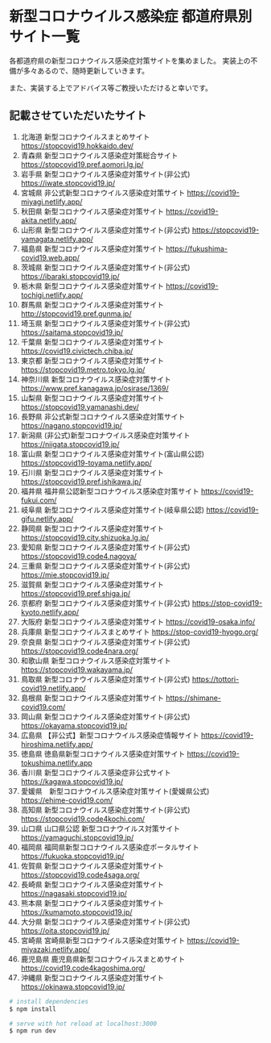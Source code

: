 # 新型コロナウイルス感染症 都道府県別サイト一覧

各都道府県の新型コロナウイルス感染症対策サイトを集めました。
実装上の不備が多々あるので、随時更新していきます。

また、実装する上でアドバイス等ご教授いただけると幸いです。

## 記載させていただいたサイト
1. 北海道 新型コロナウイルスまとめサイト https://stopcovid19.hokkaido.dev/
2. 青森県 新型コロナウイルス感染症対策総合サイト https://stopcovid19.pref.aomori.lg.jp/
3. 岩手県 新型コロナウイルス感染症対策サイト(非公式) https://iwate.stopcovid19.jp/
4. 宮城県 非公式新型コロナウイルス感染症対策サイト https://covid19-miyagi.netlify.app/
5. 秋田県 新型コロナウイルス感染症対策サイト https://covid19-akita.netlify.app/
6. 山形県 新型コロナウイルス感染症対策サイト(非公式) https://stopcovid19-yamagata.netlify.app/
7. 福島県 新型コロナウイルス感染症対策サイト https://fukushima-covid19.web.app/
8. 茨城県 新型コロナウイルス感染症対策サイト(非公式) https://ibaraki.stopcovid19.jp/
9. 栃木県 新型コロナウイルス感染症対策サイト https://covid19-tochigi.netlify.app/
10. 群馬県 新型コロナウイルス感染症対策サイト http://stopcovid19.pref.gunma.jp/
11. 埼玉県 新型コロナウイルス感染症対策サイト(非公式) https://saitama.stopcovid19.jp/
12. 千葉県 新型コロナウイルス感染症対策サイト https://covid19.civictech.chiba.jp/
13. 東京都 新型コロナウイルス感染症対策サイト https://stopcovid19.metro.tokyo.lg.jp/
14. 神奈川県 新型コロナウイルス感染症対策サイト https://www.pref.kanagawa.jp/osirase/1369/
15. 山梨県 新型コロナウイルス感染症対策サイト https://stopcovid19.yamanashi.dev/
16. 長野県 非公式新型コロナウイルス感染症対策サイト https://nagano.stopcovid19.jp/
17. 新潟県 (非公式)新型コロナウイルス感染症対策サイト https://niigata.stopcovid19.jp/
18. 富山県 新型コロナウイルス感染症対策サイト(富山県公認) https://stopcovid19-toyama.netlify.app/
19. 石川県 新型コロナウイルス感染症対策サイト https://stopcovid19.pref.ishikawa.jp/
20. 福井県 福井県公認新型コロナウイルス感染症対策サイト https://covid19-fukui.com/
21. 岐阜県 新型コロナウイルス感染症対策サイト(岐阜県公認) https://covid19-gifu.netlify.app/
22. 静岡県 新型コロナウイルス感染症対策サイト https://stopcovid19.city.shizuoka.lg.jp/
23. 愛知県 新型コロナウイルス感染症対策サイト(非公式) https://stopcovid19.code4.nagoya/
24. 三重県 新型コロナウイルス感染症対策サイト(非公式) https://mie.stopcovid19.jp/
25. 滋賀県 新型コロナウイルス感染症対策サイト https://stopcovid19.pref.shiga.jp/
26. 京都府 新型コロナウイルス感染症対策サイト(非公式) https://stop-covid19-kyoto.netlify.app/
27. 大阪府 新型コロナウイルス感染症対策サイト https://covid19-osaka.info/
28. 兵庫県 新型コロナウイルスまとめサイト https://stop-covid19-hyogo.org/
29. 奈良県 新型コロナウイルス感染症対策サイト(非公式) https://stopcovid19.code4nara.org/
30. 和歌山県 新型コロナウイルス感染症対策サイト https://stopcovid19.wakayama.jp/
31. 鳥取県 新型コロナウイルス感染症対策サイト(非公式) https://tottori-covid19.netlify.app/
32. 島根県 新型コロナウイルス感染症対策サイト https://shimane-covid19.com/
33. 岡山県 新型コロナウイルス感染症対策サイト(非公式) https://okayama.stopcovid19.jp/
34. 広島県 【非公式】新型コロナウイルス感染症情報サイト https://covid19-hiroshima.netlify.app/
35. 徳島県 徳島県新型コロナウイルス感染症対策サイト https://covid19-tokushima.netlify.app
36. 香川県 新型コロナウイルス感染症非公式サイト https://kagawa.stopcovid19.jp/
37. 愛媛県　新型コロナウイルス感染症対策サイト(愛媛県公式)　https://ehime-covid19.com/
38. 高知県 新型コロナウイルス感染症対策サイト(非公式) https://stopcovid19.code4kochi.com/
39. 山口県 山口県公認 新型コロナウイルス対策サイト https://yamaguchi.stopcovid19.jp/
40. 福岡県 福岡県新型コロナウイルス感染症ポータルサイト https://fukuoka.stopcovid19.jp/
41. 佐賀県 新型コロナウイルス感染症対策サイト https://stopcovid19.code4saga.org/
42. 長崎県 新型コロナウイルス感染症対策サイト https://nagasaki.stopcovid19.jp/
43. 熊本県 新型コロナウイルス感染症対策サイト https://kumamoto.stopcovid19.jp/
44. 大分県 新型コロナウイルス感染症対策サイト(非公式) https://oita.stopcovid19.jp/
45. 宮崎県 宮崎県新型コロナウイルス感染症対策サイト https://covid19-miyazaki.netlify.app/
46. 鹿児島県 鹿児島県新型コロナウイルスまとめサイト https://covid19.code4kagoshima.org/
47. 沖縄県 新型コロナウイルス感染症対策サイト https://okinawa.stopcovid19.jp/


```bash
# install dependencies
$ npm install

# serve with hot reload at localhost:3000
$ npm run dev
```
